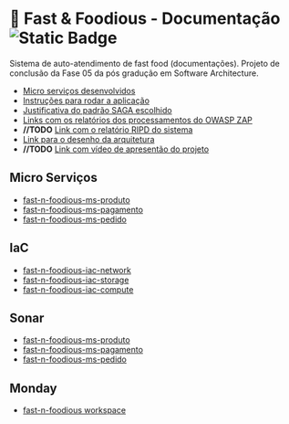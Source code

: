 # 🍔 Fast & Foodious - Documentação ![Static Badge](https://img.shields.io/badge/v1.0.0-version?logo=&color=%232496ED&labelColor=white&label=fast-n-foodious-docs)

Sistema de auto-atendimento de fast food (documentações). Projeto de conclusão da Fase 05 da pós gradução em Software Architecture.

* [Micro serviços desenvolvidos](#micro-serviços)
* [Instruções para rodar a aplicação](https://github.com/rodrigo-ottero/fast-n-foodious-ms-produto/tree/main?tab=readme-ov-file#%EF%B8%8F-execução-em-modo-produção-avaliação-fiap)
* [Justificativa do padrão SAGA escolhido](/saga/saga-coreografado.md)
* [Links com os relatórios dos processamentos do OWASP ZAP](/owasp/README.md)
* **//TODO** [Link com o relatório RIPD do sistema](/ripd/README.md)
* [Link para o desenho da arquitetura](/diagramas/pdf/fast-n-foodious-aws.drawio.pdf)
*  **//TODO** [Link com vídeo de apresentão do projeto](#)

## Micro Serviços
- [fast-n-foodious-ms-produto](https://github.com/rodrigo-ottero/fast-n-foodious-ms-produto)
- [fast-n-foodious-ms-pagamento](https://github.com/rodrigo-ottero/fast-n-foodious-ms-pagamento)
- [fast-n-foodious-ms-pedido](https://github.com/rodrigo-ottero/fast-n-foodious-ms-pedido)

## IaC
- [fast-n-foodious-iac-network](https://github.com/rodrigo-ottero/fast-n-foodious-iac-network)
- [fast-n-foodious-iac-storage](https://github.com/rodrigo-ottero/fast-n-foodious-iac-storage)
- [fast-n-foodious-iac-compute](https://github.com/rodrigo-ottero/fast-n-foodious-iac-compute)

## Sonar
- [fast-n-foodious-ms-produto](https://sonarcloud.io/summary/overall?id=fast-n-foodious-org_ms-produto)
- [fast-n-foodious-ms-pagamento](https://sonarcloud.io/summary/overall?id=fast-n-foodious-org_fast-n-foodious-ms-pagamento)
- [fast-n-foodious-ms-pedido](https://sonarcloud.io/summary/overall?id=fast-n-foodious-org_fast-n-foodious-ms-pedido)

## Monday
- [fast-n-foodious workspace](https://fast-n-foodious.monday.com/workspaces/4361241)
